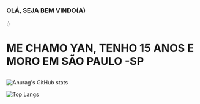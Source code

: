 ### OLÁ, SEJA BEM VINDO(A)
:)
# ME CHAMO YAN, TENHO 15 ANOS E MORO EM SÃO PAULO  -SP
##








![Anurag's GitHub stats](https://github-readme-stats.vercel.app/api?username=YANMIRANDA001&show_icons=true&theme=radical)



[![Top Langs](https://github-readme-stats.vercel.app/api/top-langs/?username=YANMIRANDA001)](https://github.com/YANMIRANDA001/github-readme-stats)


<!--
**YANMIRANDA001/YANMIRANDA001** is a ✨ _special_ ✨ repository because its `README.md` (this file) appears on your GitHub profile.

Here are some ideas to get you started:

- 🔭 I’m currently working on ...
- 🌱 I’m currently learning ...
- 👯 I’m looking to collaborate on ...
- 🤔 I’m looking for help with ...
- 💬 Ask me about .
H1# ESTUDANTE DA DESSPERTAR

